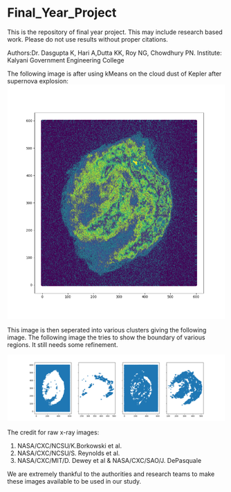 # Final_Year_Project
This is the repository of final year project. This may include research based work. Please do not use results without proper citations.

Authors:Dr. Dasgupta K, Hari A,Dutta KK, Roy NG, Chowdhury PN.
Institute:
Kalyani Government Engineering College

The following image is after using kMeans on the cloud dust of Kepler after supernova explosion:
![Image after processing](images/output_kepler.png?raw=true "processed Kepler supernova cloud")

This image is then seperated into various clusters giving the following image.
The following image the tries to show the boundary of various regions. It still needs some refinement.

![seperate clusters](images/figure_1.png?raw=true "seperate clusters")


The credit for raw x-ray images:
1. NASA/CXC/NCSU/K.Borkowski et al.
2. NASA/CXC/NCSU/S. Reynolds et al.
3. NASA/CXC/MIT/D. Dewey et al & NASA/CXC/SAO/J. DePasquale

We are extremely thankful to the authorities and research teams to make these images available to be used in our study.
